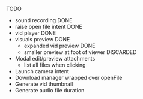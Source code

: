 TODO
<ul>
  <li>sound recording DONE</li>
  <li>raise open file intent DONE</li>
  <li>vid player DONE</li>
  <li>visuals preview DONE
    <ul>
      <li>expanded vid preview DONE</li>
      <li>smaller preview at foot of viewer DISCARDED</li>
    </ul>
  </li>
  <li>Modal edit/preview attachments
    <ul>
      <li>list all files when clicking</li>
    </ul>
  </li>
  <li>Launch camera intent</li>
  <li>Download manager wrapped over openFile</li>
  <li>Generate vid thumbnail</li>
  <li>Generate audio file duration</li>
</ul>